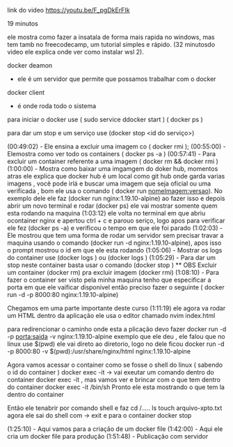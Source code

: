 link do video
https://youtu.be/F_pgDkErFIk

19 minutos

ele mostra como fazer a insatala de forma mais rapida no windows, mas tem tamb no freecodecamp,
um tutorial simples e rápido. (32 minutosdo video ele explica onde ver como instalar wsl 2).

docker deamon
  - ele é um servidor que permite que possamos trabalhar com o docker

docker client
  - é onde roda todo o sistema 

para iniciar o docker use ( sudo service ddocker start ) ( docker ps )

para dar um stop e um serviço use (docker stop <id do serviço>)

(00:49:02) - Ele ensina a excluir uma imagem co ( docker rmi <nome-da-imagem>);
(00:55:00) - Elemostra como ver todo os containers ( docker ps -a )
(00:57:41) - Para excluir um container referente a uma imagem ( docker rm <id> && docker rmi <nome>)
(1:00:00) - Mostra como baixar uma imgamgem do doker hub, momentos atras ele explica que docker hub
é um local como git hub onde garda varias imagens , você pode irlá e buscar uma imagem que seja oficial
ou uma verificada , bom ele usa o comando ( docker run <nomeImagem:versao>). No exemplo dele ele faz 
(docker run nginx:1.19.10-alpine) ao fazer isso e depois abrir um novo terminal e rodar (docker ps) ele
vai mostrar somente quem esta rodando na maquina
(1:03:12) ele volta no terminal em que abriu ocontainer nginx e apertou ctrl + c e parouo seriço, logo apos para
verificar ele fez (docker ps -a) e verificou o tempo em que ele foi parado 
(1:02:03) - Ele mostrou que tem uma forma de rodar um servidor sem precisar travar a maquina usando 
o comando (docker run -d nginx:1.19.10-alpine), apos isso o prompt mostrou o id em que ele esta rodando
(1:05:06) - Mostrar os logs do container use (docker logs <nome do container>) ou (docker logs <id>)
(1:05:29) - Para dar um stop neste container basta usar o comando (docker stop <id>)
** OBS
  Excluir um container (docker rm) pra excluir imagem (docker rmi)
(1:08:10) - Para fazer o container ser visto pela minha maquina tenho que especificar a porta em que 
ele vaificar disponivel então preciso fazer o seguinte ( docker run -d -p 8000:80 nginx:1.19.10-alpine)

Chegamos em uma parte importante deste curso (1:11:19) ele agora va rodar um HTML dentro da aplicação
ele usa o editor chamado nvim index.html

para redirencionar o caminho onde esta a plicação devo fazer 
docker run -d -p <porta:saida> -v <diretorio> nginx:1.19.10-alpine
exemplo que ele deu , ele falou que no linux use $(pwd) ele vai direto ao diretorio, logo no dele ficou
docker run -d -p 8000:80 -v $(pwd):/usr/share/nginx/html nginx:1.19.10-alpine

Agora vamos acessar o container como se fosse o shell do linux ( sabendo o id do container )
docker exec -it -> vai exeutar um comando dentro do container
docker exec -it <id> <executavel>, mas vamos ver e brincar com o que tem dentro do container 
docker exec -it <id> /bin/sh 
Pronto ele esta mostrando o que tem la dentro do container 

Então ele tenabrir por comando shell e faz cd /.....
ls
touch arquivo-xpto.txt
agora ele sai do shell com -> exit e para o container docker stop <id>

(1:25:10) - Aqui vamos para a criação de um docker file
(1:42:00) - Aqui ele cria um docker file para produção
(1:51:48) - Publicação com servidor